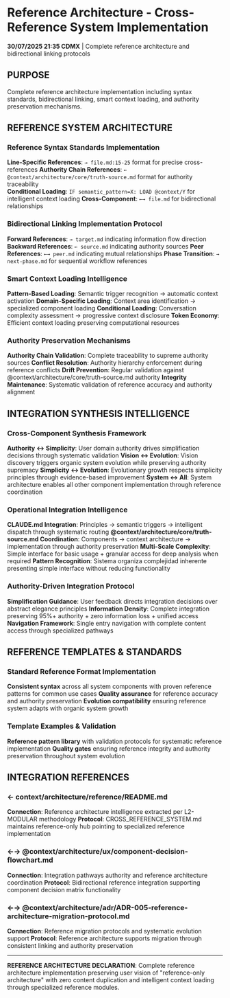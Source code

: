 # Reference Architecture - Cross-Reference System Implementation

**30/07/2025 21:35 CDMX** | Complete reference architecture and bidirectional linking protocols

## PURPOSE
Complete reference architecture implementation including syntax standards, bidirectional linking, smart context loading, and authority preservation mechanisms.

## REFERENCE SYSTEM ARCHITECTURE

### Reference Syntax Standards Implementation
**Line-Specific References**: `→ file.md:15-25` format for precise cross-references
**Authority Chain References**: `← @context/architecture/core/truth-source.md` format for authority traceability  
**Conditional Loading**: `IF semantic_pattern=X: LOAD @context/Y` for intelligent context loading
**Cross-Component**: `←→ file.md` for bidirectional relationships

### Bidirectional Linking Implementation Protocol
**Forward References**: `→ target.md` indicating information flow direction
**Backward References**: `← source.md` indicating authority sources
**Peer References**: `←→ peer.md` indicating mutual relationships
**Phase Transition**: `→ next-phase.md` for sequential workflow references

### Smart Context Loading Intelligence
**Pattern-Based Loading**: Semantic trigger recognition → automatic context activation
**Domain-Specific Loading**: Context area identification → specialized component loading
**Conditional Loading**: Conversation complexity assessment → progressive context disclosure
**Token Economy**: Efficient context loading preserving computational resources

### Authority Preservation Mechanisms
**Authority Chain Validation**: Complete traceability to supreme authority sources
**Conflict Resolution**: Authority hierarchy enforcement during reference conflicts
**Drift Prevention**: Regular validation against @context/architecture/core/truth-source.md authority
**Integrity Maintenance**: Systematic validation of reference accuracy and authority alignment

## INTEGRATION SYNTHESIS INTELLIGENCE

### Cross-Component Synthesis Framework
**Authority ↔ Simplicity**: User domain authority drives simplification decisions through systematic validation
**Vision ↔ Evolution**: Vision discovery triggers organic system evolution while preserving authority supremacy
**Simplicity ↔ Evolution**: Evolutionary growth respects simplicity principles through evidence-based improvement
**System ↔ All**: System architecture enables all other component implementation through reference coordination

### Operational Integration Intelligence
**CLAUDE.md Integration**: Principles → semantic triggers → intelligent dispatch through systematic routing
**@context/architecture/core/truth-source.md Coordination**: Components → context architecture → implementation through authority preservation
**Multi-Scale Complexity**: Simple interface for basic usage + granular access for deep analysis when required
**Pattern Recognition**: Sistema organiza complejidad inherente presenting simple interface without reducing functionality

### Authority-Driven Integration Protocol
**Simplification Guidance**: User feedback directs integration decisions over abstract elegance principles
**Information Density**: Complete integration preserving 95%+ authority + zero information loss + unified access
**Navigation Framework**: Single entry navigation with complete content access through specialized pathways

## REFERENCE TEMPLATES & STANDARDS

### Standard Reference Format Implementation
**Consistent syntax** across all system components with proven reference patterns for common use cases
**Quality assurance** for reference accuracy and authority preservation
**Evolution compatibility** ensuring reference system adapts with organic system growth

### Template Examples & Validation
**Reference pattern library** with validation protocols for systematic reference implementation
**Quality gates** ensuring reference integrity and authority preservation throughout system evolution

## INTEGRATION REFERENCES

### ← context/architecture/reference/README.md
**Connection**: Reference architecture intelligence extracted per L2-MODULAR methodology
**Protocol**: CROSS_REFERENCE_SYSTEM.md maintains reference-only hub pointing to specialized reference implementation

### ←→ @context/architecture/ux/component-decision-flowchart.md
**Connection**: Integration pathways authority and reference architecture coordination
**Protocol**: Bidirectional reference integration supporting component decision matrix functionality

### ←→ @context/architecture/adr/ADR-005-reference-architecture-migration-protocol.md
**Connection**: Reference migration protocols and systematic evolution support
**Protocol**: Reference architecture supports migration through consistent linking and authority preservation

---

**REFERENCE ARCHITECTURE DECLARATION**: Complete reference architecture implementation preserving user vision of "reference-only architecture" with zero content duplication and intelligent context loading through specialized reference modules.
